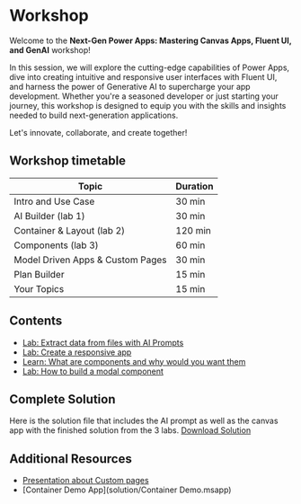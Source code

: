 # Workshop

Welcome to the **Next-Gen Power Apps: Mastering Canvas Apps, Fluent UI, and GenAI** workshop!

In this session, we will explore the cutting-edge capabilities of Power Apps, dive into creating intuitive and responsive user interfaces with Fluent UI, and harness the power of Generative AI to supercharge your app development. Whether you're a seasoned developer or just starting your journey, this workshop is designed to equip you with the skills and insights needed to build next-generation applications.

Let's innovate, collaborate, and create together!

## Workshop timetable

| Topic                            | Duration |
| -------------------------------- | -------- |
| Intro and Use Case               | 30 min   |
| AI Builder (lab 1)               | 30 min   |
| Container & Layout (lab 2)       | 120 min  |
| Components  (lab 3)              | 60 min   |
| Model Driven Apps & Custom Pages | 30 min   |
| Plan Builder                     | 15 min   |
| Your Topics                      | 15 min   |

## Contents

* [Lab: Extract data from files with AI Prompts](lab-1-extract-data-from-file.md)
* [Lab: Create a responsive app](lab-2-create-responsive-app.md)
* [Learn: What are components and why would you want them](learn-1-what-are-components.md)
* [Lab: How to build a modal component](lab-3-build-a-modal-component.md)

## Complete Solution

Here is the solution file that includes the AI prompt as well as the canvas app with the finished solution from the 3 labs.
[Download Solution](solution/AIAppWorkshopDemo_1_0_0_1.zip)

## Additional Resources

* [Presentation about Custom pages](resources/CustomPages_Presentation.pdf)
* [Container Demo App](solution/Container Demo.msapp)
